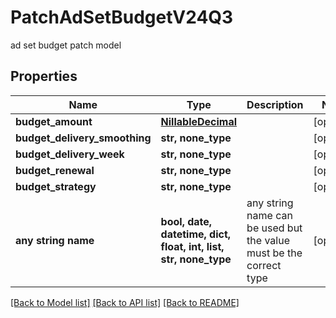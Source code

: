 # PatchAdSetBudgetV24Q3

ad set budget patch model

## Properties
Name | Type | Description | Notes
------------ | ------------- | ------------- | -------------
**budget_amount** | [**NillableDecimal**](NillableDecimal.md) |  | [optional] 
**budget_delivery_smoothing** | **str, none_type** |  | [optional] 
**budget_delivery_week** | **str, none_type** |  | [optional] 
**budget_renewal** | **str, none_type** |  | [optional] 
**budget_strategy** | **str, none_type** |  | [optional] 
**any string name** | **bool, date, datetime, dict, float, int, list, str, none_type** | any string name can be used but the value must be the correct type | [optional]

[[Back to Model list]](../README.md#documentation-for-models) [[Back to API list]](../README.md#documentation-for-api-endpoints) [[Back to README]](../README.md)


